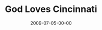 ---
layout: message
category: message
series: "We Love Cincinnati"
title: "God Loves Cincinnati"
date: 2009-07-05-00-00
message_id: 570
---